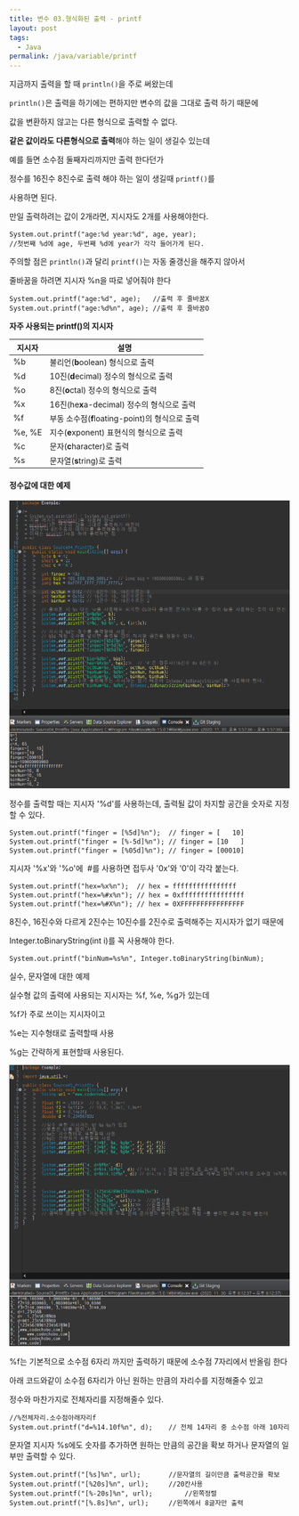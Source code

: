```yaml
---
title: 변수 03.형식화된 출력 - printf
layout: post
tags:
  - Java
permalink: /java/variable/printf
---
```


지금까지 출력을 할 때 `println()`을 주로 써왔는데

`println()`은 출력을 하기에는 편하지만 변수의 값을 그대로 출력 하기 때문에

값을 변환하지 않고는 다른 형식으로 출력할 수 없다.

**같은 값이라도 다른형식으로 출력**해야 하는 일이 생길수 있는데

예를 들면 소수점 둘째자리까지만 출력 한다던가

정수를 16진수 8진수로 출력 해야 하는 일이 생길때 `printf()`를 

사용하면 된다.

만일 출력하려는 값이 2개라면, 지시자도 2개를 사용해야한다.

```
System.out.printf("age:%d year:%d", age, year);
//첫번째 %d에 age, 두번째 %d에 year가 각각 들어가게 된다.
```

주의할 점은 `println()`과 달리 `printf()`는 자동 줄갱신을 해주지 않아서

줄바꿈을 하려면 지시자 %n을 따로 넣어줘야 한다

```
System.out.printf("age:%d", age);	//출력 후 줄바꿈X
System.out.printf("age:%d%n", age);	//출력 후 줄바꿈O
```

**자주 사용되는 printf()의 지시자**

| 지시자 | 설명 |
| --- | --- |
| %b | 불리언(**b**oolean) 형식으로 출력 |
| %d | 10진(**d**ecimal) 정수의 형식으로 출력 |
| %o | 8진(**o**ctal) 정수의 형식으로 출력 |
| %x | 16진(he**x**a-decimal) 정수의 형식으로 출력 |
| %f | 부동 소수점(**f**loating-point)의 형식으로 출력 |
| %e, %E | 지수(**e**xponent) 표현식의 형식으로 출력 |
| %c | 문자(**c**haracter)로 출력 |
| %s | 문자열(**s**tring)로 출력 |

#### 정수값에 대한 예제

![](./../../assets/images/java/variable/printf/1.png)

정수를 출력할 때는 지시자 '%d'를 사용하는데, 출력될 값이 차지할 공간을 숫자로 지정할 수 있다.

```
System.out.printf("finger = [%5d]%n");	// finger = [   10]
System.out.printf("finger = [%-5d]%n");	// finger = [10   ]
System.out.printf("finger = [%05d]%n");	// finger = [00010]
```

지시자 '%x'와 '%o'에  #를 사용하면 접두사 '0x'와 '0'이 각각 붙는다.

```
System.out.printf("hex=%x%n");	// hex = ffffffffffffffff
System.out.printf("hex=%#x%n");	// hex = 0xffffffffffffffff
System.out.printf("hex=%#X%n");	// hex = 0XFFFFFFFFFFFFFFFF
```

8진수, 16진수와 다르게 2진수는 10진수를 2진수로 출력해주는 지시자가 없기 때문에

Integer.toBinaryString(int i)를 꼭 사용해야 한다.

```
System.out.printf("binNum=%s%n", Integer.toBinaryString(binNum);
```

실수, 문자열에 대한 예제

실수형 값의 출력에 사용되는 지시자는 %f, %e, %g가 있는데

%f가 주로 쓰이는 지시자이고

%e는 지수형태로 출력할때 사용

%g는 간략하게 표현할때 사용된다.

![](./../../assets/images/java/variable/printf/2.png)

%f는 기본적으로 소수점 6자리 까지만 출력하기 때문에 소수점 7자리에서 반올림 한다

아래 코드와같이 소수점 6자리가 아닌 원하는 만큼의 자리수를 지정해줄수 있고

정수와 마찬가지로 전체자리를 지정해줄수 있다.

```
//%전체자리.소수점아래자리f
System.out.printf("d=%14.10f%n", d);	// 전체 14자리 중 소수점 아래 10자리
```

문자열 지시자 %s에도 숫자를 추가하면 원하는 만큼의 공간을 확보 하거나 문자열의 일부만 출력할 수 있다.

```
System.out.printf("[%s]%n", url);		//문자열의 길이만큼 출력공간을 확보
System.out.printf("[%20s]%n", url);		//20칸사용
System.out.printf("[%-20s]%n", url);		//왼쪽정렬
System.out.printf("[%.8s]%n", url);		//왼쪽에서 8글자만 출력
```
